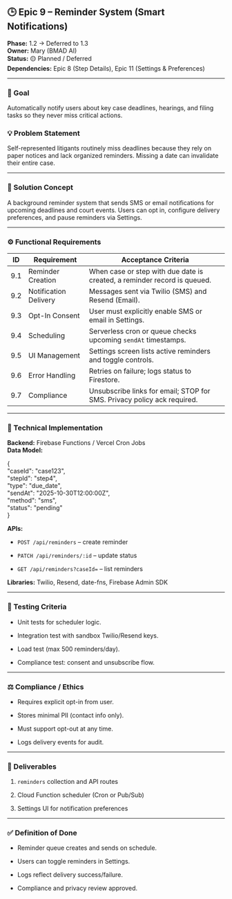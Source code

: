 ## **🕒 Epic 9 – Reminder System (Smart Notifications)**

**Phase:** 1.2 → Deferred to 1.3  
 **Owner:** Mary (BMAD AI)  
 **Status:** 🟡 Planned / Deferred  
 **Dependencies:** Epic 8 (Step Details), Epic 11 (Settings & Preferences)

---

### **🎯 Goal**

Automatically notify users about key case deadlines, hearings, and filing tasks so they never miss critical actions.

### **💡 Problem Statement**

Self-represented litigants routinely miss deadlines because they rely on paper notices and lack organized reminders. Missing a date can invalidate their entire case.

---

### **🧠 Solution Concept**

A background reminder system that sends SMS or email notifications for upcoming deadlines and court events. Users can opt in, configure delivery preferences, and pause reminders via Settings.

---

### **⚙️ Functional Requirements**

| ID | Requirement | Acceptance Criteria |
| ----- | ----- | ----- |
| 9.1 | Reminder Creation | When case or step with due date is created, a reminder record is queued. |
| 9.2 | Notification Delivery | Messages sent via Twilio (SMS) and Resend (Email). |
| 9.3 | Opt-In Consent | User must explicitly enable SMS or email in Settings. |
| 9.4 | Scheduling | Serverless cron or queue checks upcoming `sendAt` timestamps. |
| 9.5 | UI Management | Settings screen lists active reminders and toggle controls. |
| 9.6 | Error Handling | Retries on failure; logs status to Firestore. |
| 9.7 | Compliance | Unsubscribe links for email; STOP for SMS. Privacy policy ack required. |

---

### **🔩 Technical Implementation**

**Backend:** Firebase Functions / Vercel Cron Jobs  
 **Data Model:**

{  
  "caseId": "case123",  
  "stepId": "step4",  
  "type": "due\_date",  
  "sendAt": "2025-10-30T12:00:00Z",  
  "method": "sms",  
  "status": "pending"  
}

**APIs:**

* `POST /api/reminders` – create reminder

* `PATCH /api/reminders/:id` – update status

* `GET /api/reminders?caseId=` – list reminders

**Libraries:** Twilio, Resend, date-fns, Firebase Admin SDK

---

### **🧪 Testing Criteria**

* Unit tests for scheduler logic.

* Integration test with sandbox Twilio/Resend keys.

* Load test (max 500 reminders/day).

* Compliance test: consent and unsubscribe flow.

---

### **⚖️ Compliance / Ethics**

* Requires explicit opt-in from user.

* Stores minimal PII (contact info only).

* Must support opt-out at any time.

* Logs delivery events for audit.

---

### **🚀 Deliverables**

1. `reminders` collection and API routes

2. Cloud Function scheduler (Cron or Pub/Sub)

3. Settings UI for notification preferences

---

### **✅ Definition of Done**

* Reminder queue creates and sends on schedule.

* Users can toggle reminders in Settings.

* Logs reflect delivery success/failure.

* Compliance and privacy review approved.